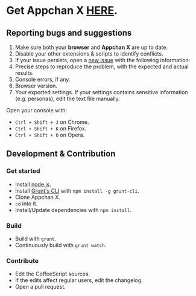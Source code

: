# Get Appchan X [HERE](http://zixaphir.github.io/appchan-x/).

## Reporting bugs and suggestions

1. Make sure both your **browser** and **Appchan X** are up to date.
2. Disable your other extensions & scripts to identify conflicts.
3. If your issue persists, open a [new issue](https://github.com/zixaphir/appchan-x/issues) with the following information:
  1. Precise steps to reproduce the problem, with the expected and actual results.
  2. Console errors, if any.
  3. Browser version.
  4. Your exported settings. If your settings contains sensitive information (e.g. personas), edit the text file manually.

Open your console with:
- `Ctrl + Shift + J` on Chrome.
- `Ctrl + Shift + K` on Firefox.
- `Ctrl + Shift + O` on Opera.

## Development & Contribution

### Get started

- Install [node.js](http://nodejs.org/).
- Install [Grunt's CLI](http://gruntjs.com/) with `npm install -g grunt-cli`.
- Clone Appchan X.
- `cd` into it.
- Install/Update dependencies with `npm install`.

### Build

- Build with `grunt`.
- Continuously build with `grunt watch`.

### Contribute

- Edit the CoffeeScript sources.
- If the edits affect regular users, edit the changelog.
- Open a pull request.
